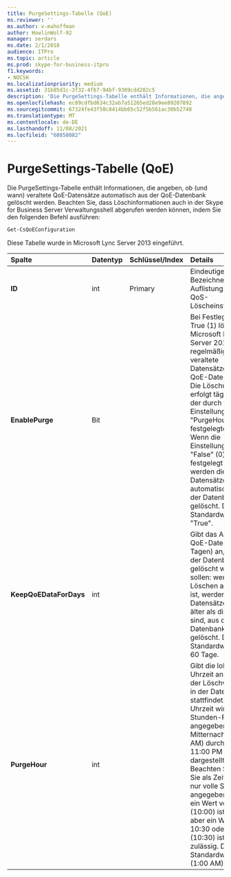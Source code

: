 ```yaml
---
title: PurgeSettings-Tabelle (QoE)
ms.reviewer: ''
ms.author: v-mahoffman
author: HowlinWolf-92
manager: serdars
ms.date: 2/1/2018
audience: ITPro
ms.topic: article
ms.prod: skype-for-business-itpro
f1.keywords:
- NOCSH
ms.localizationpriority: medium
ms.assetid: 31b85d1c-3f32-4f67-94bf-9389cdd282c5
description: 'Die PurgeSettings-Tabelle enthält Informationen, die angeben, ob (und wann) veraltete QoE-Datensätze automatisch aus der QoE-Datenbank gelöscht werden. Beachten Sie, dass Löschinformationen auch in der Skype for Business Server Verwaltungsshell abgerufen werden können, indem Sie den folgenden Befehl ausführen:'
ms.openlocfilehash: ec89cdfbd634c32ab7a51265ed28e9ee89207892
ms.sourcegitcommit: 67324fe43f50c8414bb65c52f5b561ac30b52748
ms.translationtype: MT
ms.contentlocale: de-DE
ms.lasthandoff: 11/08/2021
ms.locfileid: "60858082"
---
```

# <a name="purgesettings-table-qoe"></a>PurgeSettings-Tabelle (QoE)
 
Die PurgeSettings-Tabelle enthält Informationen, die angeben, ob (und wann) veraltete QoE-Datensätze automatisch aus der QoE-Datenbank gelöscht werden. Beachten Sie, dass Löschinformationen auch in der Skype for Business Server Verwaltungsshell abgerufen werden können, indem Sie den folgenden Befehl ausführen:
  
```PowerShell
Get-CsQoEConfiguration
```

Diese Tabelle wurde in Microsoft Lync Server 2013 eingeführt.
  
|**Spalte**|**Datentyp**|**Schlüssel/Index**|**Details**|
|:-----|:-----|:-----|:-----|
|**ID** <br/> |int  <br/> |Primary  <br/> |Eindeutiger Bezeichner für die Auflistung der QoS-Löscheinstellungen.  <br/> |
|**EnablePurge** <br/> |Bit  <br/> ||Bei Festlegung auf True (1) löscht Microsoft Lync Server 2013 regelmäßig veraltete Datensätze aus der QoE-Datenbank. Die Löschung erfolgt täglich zu der durch die Einstellung "PurgeHour" festgelegten Zeit. Wenn die Einstellung auf "False" (0) festgelegt ist, werden die Datensätze nicht automatisch aus der Datenbank gelöscht. Der Standardwert lautet "True".  <br/> |
|**KeepQoEDataForDays** <br/> |int  <br/> ||Gibt das Alter der QoE-Datensätze (in Tagen) an, die aus der Datenbank gelöscht werden sollen: wenn das Löschen aktiviert ist, werden QoE-Datensätze, die älter als dieser Wert sind, aus der Datenbank gelöscht. Der Standardwert lautet 60 Tage.  <br/> |
|**PurgeHour** <br/> |int  <br/> ||Gibt die lokale Uhrzeit an, zu der der Löschvorgang in der Datenbank stattfindet. Die Uhrzeit wird im 24-Stunden-Format angegeben, wobei Mitternacht (12:00 AM) durch 0 und 11:00 PM durch 23 dargestellt wird. Beachten Sie, dass Sie als Zeitpunkt nur volle Stunden angegeben können: ein Wert von 10 (10:00) ist zulässig, aber ein Wert von 10:30 oder 10,5 (10:30) ist nicht zulässig. Der Standardwert ist 1 (1:00 AM).  <br/> |
   

